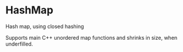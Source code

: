 # HashMap
Hash map, using closed hashing

Supports main C++ unordered map functions and shrinks in size, when underfilled.
